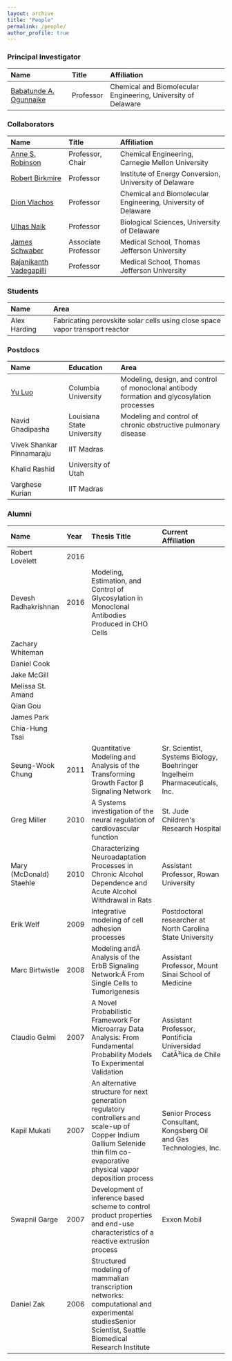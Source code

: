 ```yaml
---
layout: archive
title: "People"
permalink: /people/
author_profile: true
---
```


### Principal Investigator

|Name|Title|Affiliation|
|:-|:-|:-|
|[Babatunde A. Ogunnaike](http://research.che.udel.edu/research_groups/systems/)|Professor|Chemical and Biomolecular Engineering, University of Delaware|

### Collaborators

|Name|Title|Affiliation|
|:-|:-|:-|
|[Anne S. Robinson](https://www.cmu.edu/cheme/people/faculty/anne-s-robinson.html)|Professor, Chair|Chemical Engineering, Carnegie Mellon University|
|[Robert Birkmire](https://mseg.udel.edu/people/birkmire/)|Professor|Institute of Energy Conversion, University of Delaware|
|[Dion Vlachos](https://www.che.udel.edu/people/faculty/vlachos/)|Professor|Chemical and Biomolecular Engineering, University of Delaware|
|[Ulhas Naik](https://www.jefferson.edu/university/life-sciences/faculty-staff/faculty/naik.html)|Professor|Biological Sciences, University of Delaware|
|[James Schwaber](https://www.jefferson.edu/university/jmc/departments/pathology/faculty/schwaber.html)|Associate Professor|Medical School, Thomas Jefferson University|
|[Rajanikanth Vadegapilli](https://www.jefferson.edu/university/research/researcher/researcher-faculty/vadigepalli-laboratory.html)|Professor|Medical School, Thomas Jefferson University|

### Students

|Name|Area|
|:-|:-|
|Alex Harding|Fabricating perovskite solar cells using close space vapor transport reactor|

### Postdocs

|Name|Education|Area|
| :- | :- | :- |
|[Yu Luo](https://l16cn.github.io)|Columbia University|Modeling, design, and control of monoclonal antibody formation and glycosylation processes|
|Navid Ghadipasha|Louisiana State University|Modeling and control of chronic obstructive pulmonary disease|
|Vivek Shankar Pinnamaraju|IIT Madras||
|Khalid Rashid|University of Utah||
|Varghese Kurian|IIT Madras||

### Alumni

|Name|Year|Thesis Title|Current Affiliation|
|:-|:-|:-|:-|
|Robert Lovelett|2016|||
|Devesh Radhakrishnan|2016|Modeling, Estimation, and Control of Glycosylation in Monoclonal Antibodies Produced in CHO Cells||
|Zachary Whiteman||||
|Daniel Cook||||
|Jake McGill||||
|Melissa St. Amand||||
|Qian Gou||||
|James Park||||
|Chia-Hung Tsai||||
|Seung-Wook Chung   |2011   |Quantitative Modeling and Analysis of the Transforming Growth Factor β Signaling Network   |Sr. Scientist, Systems Biology, Boehringer Ingelheim Pharmaceuticals, Inc.|
|Greg Miller        |2010   |A Systems investigation of the neural regulation of cardiovascular function    |St. Jude Children's Research Hospital|
|Mary (McDonald) Staehle    |2010   |Characterizing Neuroadaptation Processes in Chronic Alcohol Dependence and Acute Alcohol Withdrawal in Rats|Assistant Professor, Rowan University|
|Erik Welf|2009|Integrative modeling of cell adhesion processes|Postdoctoral researcher at North Carolina State University|
|Marc Birtwistle|2008|Modeling andÂ  Analysis of the ErbB Signaling Network:Â  From Single Cells to Tumorigenesis|Assistant Professor, Mount Sinai School of Medicine|
|Claudio Gelmi|2007|A Novel Probabilistic Framework For Microarray Data Analysis: From Fundamental Probability Models To Experimental Validation|Assistant Professor, Pontificia Universidad CatÃ³lica de Chile|
|Kapil Mukati|2007|An alternative structure for next generation regulatory controllers and scale-up of Copper Indium Gallium Selenide thin film co-evaporative physical vapor deposition process|Senior Process Consultant, Kongsberg Oil and Gas Technologies, Inc.|
|Swapnil Garge|2007|Development of inference based scheme to control product properties and end-use characteristics of a reactive extrusion process|Exxon Mobil|
|Daniel Zak|2006|Structured modeling of mammalian transcription networks: computational and experimental studiesSenior Scientist, Seattle Biomedical Research Institute|